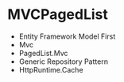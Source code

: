 # MVCPagedList
- Entity Framework Model First
- Mvc
- PagedList.Mvc
- Generic Repository Pattern
- HttpRuntime.Cache
